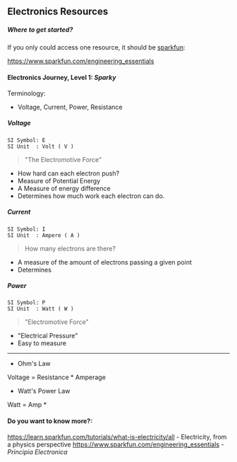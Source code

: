 


## Electronics Resources
##### Where to get started?

If you only could access one resource, it should be [sparkfun](/sparkfun):

https://www.sparkfun.com/engineering_essentials

#### Electronics Journey, Level 1: *Sparky*

Terminology:
  - Voltage, Current, Power, Resistance

##### Voltage
```
SI Symbol: E
SI Unit  : Volt ( V )
```
>"The Electromotive Force"
- How hard can each electron push?
- Measure of Potential Energy
- A Measure of energy difference
- Determines how much work each electron can do.


##### Current
```
SI Symbol: I
SI Unit  : Ampere ( A )
```
> How many electrons are there?

- A measure of the amount of electrons passing a given point
- Determines 

##### Power
```
SI Symbol: P
SI Unit  : Watt ( W )
```
>"Electromotive Force"
- "Electrical Pressure"
- Easy to measure


---


- Ohm's Law

Voltage = Resistance * Amperage 

- Watt's Power Law

Watt = Amp *


#### Do you want to know more?:  
https://learn.sparkfun.com/tutorials/what-is-electricity/all - Electricity, from a physics perspective
https://www.sparkfun.com/engineering_essentials - *Principia Electronica*
